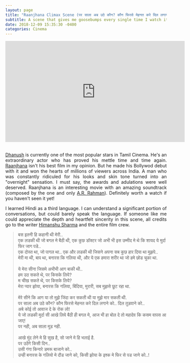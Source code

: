 ```yaml
---
layout: page
title: "Raanjhana Climax Scene (पर साला अब उठे कौन? कौन फिरसे मेहनत करे दिल लगाने को.. दिल तुडवाने को..)"
subtitle: A scene that gives me goosebumps every single time I watch it
date: 2018-12-09 15:35:30 -0400
categories: Cinema
---
```


<center>
    <iframe width="560" height="315" src="https://www.youtube.com/embed/SJkbDQss8bM" frameborder="0" allow="accelerometer; autoplay; encrypted-media; gyroscope; picture-in-picture" allowfullscreen></iframe>
</center>

<br>

<p align="justify"><a href="https://en.wikipedia.org/wiki/Dhanush">Dhanush</a> is currently one of the most popular stars in Tamil Cinema. He's an extraordinary actor who has proved his mettle time and time again. <a href="https://en.wikipedia.org/wiki/Raanjhanaa">Raanjhana</a> isn't his best film in my opinion. But he made his Bollywod debut with it and won the hearts of millions of viewers across India. A man who was constantly ridiculed for his looks and skin tone turned into an "overnight" sensation. I must say, the awards and adulations were well deserved. Raanjhana is an interesting movie with an amazing soundtrack (composed by the one and only <a href="https://en.wikipedia.org/wiki/A._R._Rahman">A.R. Rahman</a>). Definitely worth a watch if you haven't seen it yet! </p>

<p align="justify">I learned Hindi as a third language. I can understand a significant portion of conversations, but could barely speak the language. If someone like me could appreciate the depth and heartfelt sincerity in this scene, all credits go to the writer <a href="https://en.wikipedia.org/wiki/Himanshu_Sharma">Himanshu Sharma</a> and the entire film crew.</p>

<blockquote> 
    बस इतनी हि कहानी थी मेरी.. <br>
    एक लडकी थी जो बगल मे बैठी थी, एक कुछ डॉक्टर जो अभी भी इस उम्मीद मे थे कि शायद ये मुर्दा फिर जाग पडे.. <br>
    एक दोस्त था, जो पागल था.. एक और लडकी थी जिसने अपना सब कुछ हार दिया था मुझपे.. <br>
    मेरी मा थी, बाप था, बनारस कि गलिया थी, और ये एक हमारा शरीर था जो हमे छोड चुका था. <br>
    <br>
    ये मेरा सीना जिसमे अभीभी आग बाकी थी.. <br>
    हम उठ सकते थे, पर किसके लिये? <br>
    म चीख सकते थे, पर किसके लिये? <br>
    मेरा प्यार झोया, बनारस कि गलिया, बिंदिया, मुरारी, सब मुझसे छूट रहा था. <br>
    <br>
    मेरे सीने कि आग या तो मुझे जिंदा कर सकती थी या मुझे मार सकती थी. <br>
    पर साला अब उठे कौन? कौन फिरसे मेहनत करे दिल लगाने को.. दिल तुडवाने को.. <br>
    अबे कोई तो आवाज दे के रोक लो! <br>
    ये जो लडकी मुर्दा सी आखे लिये बैठी ही बगल मे, आज भी हा बोल दे तो महादेव कि कसम वापस आ जाए! <br>
    पर नही, अब साला मूड नही. <br>
    <br>
    आखे मुंद लेने मे हि सुख है, सो जाने मे हि भलाई है. <br>
    पर उठेंगे किसी दिन.. <br>
    उसी गंगा किनारे डमरू बाजाने को.. <br>
    उन्ही बनारस के गलियो मे दौड जाने को, किसी झोया के इश्क मे फिर से पड जाने को..! <br>
</blockquote>
